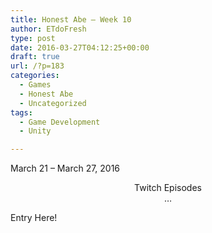 ```yaml
---
title: Honest Abe – Week 10
author: ETdoFresh
type: post
date: 2016-03-27T04:12:25+00:00
draft: true
url: /?p=183
categories:
  - Games
  - Honest Abe
  - Uncategorized
tags:
  - Game Development
  - Unity

---
```

March 21 &#8211; March 27, 2016

<p style="text-align: center;">
  Twitch Episodes<br /> &#8230;
</p>

Entry Here!